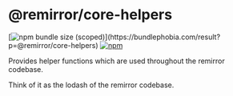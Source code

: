 # @remirror/core-helpers

[![npm bundle size (scoped)](https://img.shields.io/bundlephobia/minzip/@remirror/core-helpers.svg?)](https://bundlephobia.com/result?p=@remirror/core-helpers) [![npm](https://img.shields.io/npm/dm/@remirror/core-helpers.svg?&logo=npm)](https://www.npmjs.com/package/@remirror/core-helpers)

Provides helper functions which are used throughout the remirror codebase.

Think of it as the lodash of the remirror codebase.
